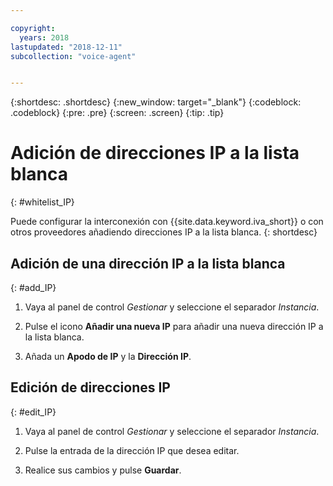 ```yaml
---

copyright:
  years: 2018
lastupdated: "2018-12-11"
subcollection: "voice-agent"


---
```


{:shortdesc: .shortdesc}
{:new_window: target="_blank"}
{:codeblock: .codeblock}
{:pre: .pre}
{:screen: .screen}
{:tip: .tip}

# Adición de direcciones IP a la lista blanca
{: #whitelist_IP}

Puede configurar la interconexión con {{site.data.keyword.iva_short}} o con otros proveedores añadiendo direcciones IP a la lista blanca.
{: shortdesc}

## Adición de una dirección IP a la lista blanca
{: #add_IP}

1. Vaya al panel de control _Gestionar_ y seleccione el separador _Instancia_.

1. Pulse el icono **Añadir una nueva IP** para añadir una nueva dirección IP a la lista blanca.

1. Añada un **Apodo de IP** y la **Dirección IP**.

## Edición de direcciones IP
{: #edit_IP}

1. Vaya al panel de control _Gestionar_ y seleccione el separador _Instancia_.

1. Pulse la entrada de la dirección IP que desea editar.

1. Realice sus cambios y pulse **Guardar**.
